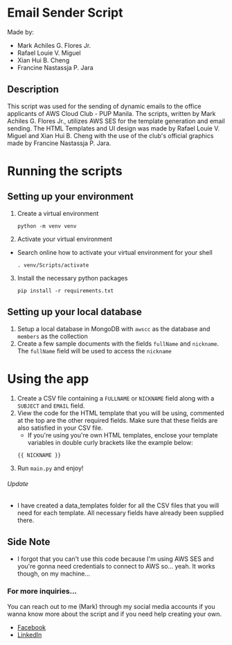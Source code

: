 # Email Sender Script

Made by:

-   Mark Achiles G. Flores Jr.
-   Rafael Louie V. Miguel
-   Xian Hui B. Cheng
-   Francine Nastassja P. Jara

## Description

This script was used for the sending of dynamic emails to the office applicants of AWS Cloud Club - PUP Manila. The scripts, written by Mark Achiles G. Flores Jr., utilizes AWS SES for the template generation and email sending. The HTML Templates and UI design was made by Rafael Louie V. Miguel and Xian Hui B. Cheng with the use of the club's official graphics made by Francine Nastassja P. Jara.

# Running the scripts

## Setting up your environment

1. Create a virtual environment
    ```
    python -m venv venv
    ```
2. Activate your virtual environment

-   Search online how to activate your virtual environment for your shell
    ```
    . venv/Scripts/activate
    ```

3. Install the necessary python packages
    ```
    pip install -r requirements.txt
    ```

## Setting up your local database

1. Setup a local database in MongoDB with `awscc` as the database and `members` as the collection
2. Create a few sample documents with the fields `fullName` and `nickname`. The `fullName` field will be used to access the `nickname`

# Using the app

1. Create a CSV file containing a `FULLNAME` or `NICKNAME` field along with a `SUBJECT` and `EMAIL` field.
2. View the code for the HTML template that you will be using, commented at the top are the other required fields. Make sure that these fields are also satisfied in your CSV file.
    - If you're using you're own HTML templates, enclose your template variables in double curly brackets like the example below:
    ```
    {{ NICKNAME }}
    ```
3. Run `main.py` and enjoy!

###### Update

-   I have created a data_templates folder for all the CSV files that you will need for each template. All necessary fields have already been supplied there.

## Side Note

-   I forgot that you can't use this code because I'm using AWS SES and you're gonna need credentials to connect to AWS so... yeah. It works though, on my machine...

### For more inquiries...

You can reach out to me (Mark) through my social media accounts if you wanna know more about the script and if you need help creating your own.

-   [Facebook](https://www.facebook.com/aki9716)
-   [LinkedIn](https://www.linkedin.com/in/aki9716/)
